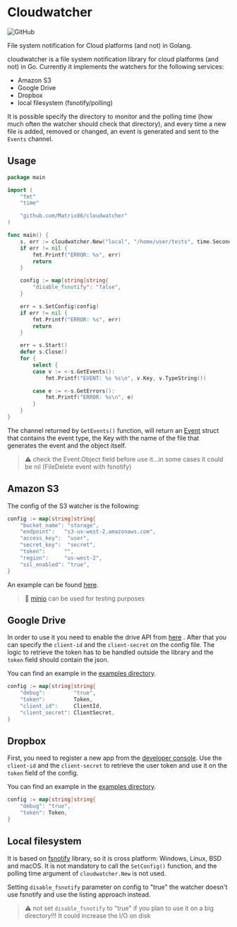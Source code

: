 # Cloudwatcher
![GitHub](https://img.shields.io/github/license/Matrix86/cloudwatcher) 

File system notification for Cloud platforms (and not) in Golang.

cloudwatcher is a file system notification library for cloud platforms (and not) in Go. 
Currently it implements the watchers for the following services:
- Amazon S3
- Google Drive
- Dropbox
- local filesystem (fsnotify/polling)

It is possible specify the directory to monitor and the polling time (how much often the watcher should check that directory), 
and every time a new file is added, removed or changed, an event is generated and sent to the `Events` channel.

## Usage

```go
package main

import (
	"fmt"
	"time"

	"github.com/Matrix86/cloudwatcher"
)

func main() {
	s, err := cloudwatcher.New("local", "/home/user/tests", time.Second)
	if err != nil {
		fmt.Printf("ERROR: %s", err)
		return
	}

	config := map[string]string{
		"disable_fsnotify": "false",
	}

	err = s.SetConfig(config)
	if err != nil {
		fmt.Printf("ERROR: %s", err)
		return
	}

	err = s.Start()
	defer s.Close()
	for {
		select {
		case v := <-s.GetEvents():
			fmt.Printf("EVENT: %s %s\n", v.Key, v.TypeString())

		case e := <-s.GetErrors():
			fmt.Printf("ERROR: %s\n", e)
		}
	}
}
```

The channel returned by `GetEvents()` function, will return an [Event](event.go) struct that contains the event type, the Key
with the name of the file that generates the event and the object itself.

> :warning: check the Event.Object field before use it...in some cases it could be nil (FileDelete event with fsnotify)  

## Amazon S3

The config of the S3 watcher is the following:

```go
config := map[string]string{
    "bucket_name": "storage",
    "endpoint":   "s3-us-west-2.amazonaws.com",
    "access_key":  "user",
    "secret_key":  "secret",
    "token":      "",
    "region":     "us-west-2",
    "ssl_enabled": "true",
}
```

An example can be found [here](examples/s3/s3.go).

> :gem: [minio](https://docs.min.io/docs/minio-quickstart-guide.html) can be used for testing purposes

## Google Drive

In order to use it you need to enable the drive API from [here](https://developers.google.com/drive/api/v3/enable-drive-api) .
After that you can specify the `client-id` and the `client-secret` on the config file. 
The logic to retrieve the token has to be handled outside the library and the `token` field should contain the json. 

You can find an example in the [examples directory](examples/gdrive/gdrive.go). 

```go
config := map[string]string{
    "debug":         "true",
    "token":         Token,
    "client_id":     ClientId,
    "client_secret": ClientSecret,
}
```

## Dropbox

First, you need to register a new app from the [developer console](https://www.dropbox.com/developers/).
Use the `client-id` and the `client-secret` to retrieve the user token and use it on the `token` field of the config.

You can find an example in the [examples directory](examples/dropbox/dropbox.go). 

```go
config := map[string]string{
    "debug": "true",
    "token": Token,
}
```

## Local filesystem

It is based on [fsnotify](https://github.com/fsnotify/fsnotify) library, so it is cross platform: Windows, Linux, BSD and macOS.
It is not mandatory to call the `SetConfig()` function, and the polling time argument of `cloudwatcher.New` is not used.

Setting `disable_fsnotify` parameter on config to "true" the watcher doesn't use fsnotify and use the listing approach instead.

> :warning: not set `disable_fsnotify` to "true" if you plan to use it on a big directory!!! It could increase the I/O on disk